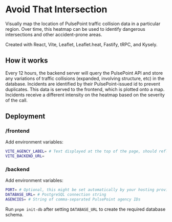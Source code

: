 # Avoid That Intersection

Visually map the location of PulsePoint traffic collision data in a particular region. Over time, this heatmap can be used to identify dangerous intersections and other accident-prone areas.

Created with React, Vite, Leaflet, Leaflet.heat, Fastify, tRPC, and Kysely.

## How it works

Every 12 hours, the backend server will query the PulsePoint API and store any variations of traffic collisions (expanded, involving structure, etc) in the database. Incidents are identified by their PulsePoint-issued id to prevent duplicates. This data is served to the frontend, which is plotted onto a map. Incidents receive a different intensity on the heatmap based on the severity of the call.

## Deployment

### /frontend

Add environment variables:

```sh
VITE_AGENCY_LABEL= # Text displayed at the top of the page, should reflect the agency or region the data is from
VITE_BACKEND_URL=
```

### /backend

Add environment variables:

```sh
PORT= # Optional, this might be set automatically by your hosting provider
DATABASE_URL= # PostgreSQL connection string
AGENCIES= # String of comma-separated PulsePoint agency IDs
```

Run `pnpm init-db` after setting `DATABASE_URL` to create the required database schema.
